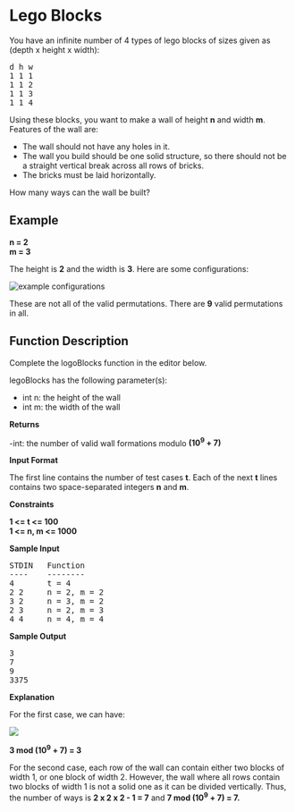 # Lego Blocks

You have an infinite number of 4 types of lego blocks of sizes given as (depth x
height x width):

<pre>
d h w
1 1 1
1 1 2
1 1 3
1 1 4
</pre>

Using these blocks, you want to make a wall of height **n** and width **m**.
Features of the wall are:

- The wall should not have any holes in it.
- The wall you build should be one solid structure, so there should not be a
  straight vertical break across all rows of bricks.
- The bricks must be laid horizontally.

How many ways can the wall be built?

## Example

**n = 2**  
**m = 3**

The height is **2** and the width is **3**. Here are some configurations:

<img src="https://s3.amazonaws.com/hr-assets/0/1526322298-72d127a6f7-bricks.png" alt="example configurations">

These are not all of the valid permutations. There are **9** valid permutations
in all.

## Function Description
Complete the logoBlocks function in the editor below.

legoBlocks has the following parameter(s):
- int n: the height of the wall
- int m: the width of the wall

**Returns**

-int: the number of valid wall formations modulo **(10<sup>9</sup> + 7)**

**Input Format**

The first line contains the number of test cases **t**. Each of the next **t**
lines contains two space-separated integers **n** and **m**.

**Constraints**

**1 <= t <= 100**  
**1 <= n, m <= 1000**

**Sample Input**
<pre>
STDIN   Function
----    --------
4       t = 4
2 2     n = 2, m = 2
3 2     n = 3, m = 2
2 3     n = 2, m = 3
4 4     n = 4, m = 4
</pre>

**Sample Output**
<pre>
3
7
9
3375
</pre>

**Explanation**

For the first case, we can have:

<img src="https://s3.amazonaws.com/hr-assets/0/1526322982-b16b20303f-legosample.png">

**3 mod (10<sup>9</sup> + 7) = 3**

For the second case, each row of the wall can contain either two blocks of width
1, or one block of width 2. However, the wall where all rows contain two blocks
of width 1 is not a solid one as it can be divided vertically. Thus, the number
of ways is **2 x 2 x 2 - 1 = 7** and **7 mod (10<sup>9</sup> + 7) = 7.**
